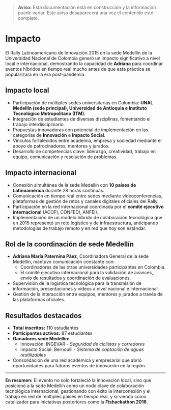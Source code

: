 > **Aviso:** Esta documentación está en construcción y la información puede variar. Este aviso desaparecerá una vez el contenido esté completo.

# Impacto

El Rally Latinoamericano de Innovación 2015 en la sede Medellín de la Universidad Nacional de Colombia generó un impacto significativo a nivel local e internacional, demostrando la capacidad de **Adriana** para coordinar eventos híbridos en tiempo real mucho antes de que esta práctica se popularizara en la era post-pandemia.

## Impacto local
- Participación de múltiples sedes universitarias en Colombia: **UNAL Medellín (sede principal), Universidad de Antioquia e Instituto Tecnológico Metropolitano (ITM)**.
- Integración de estudiantes de diversas disciplinas, fomentando el trabajo interdisciplinario.
- Propuestas innovadoras con potencial de implementación en las categorías de **Innovación** e **Impacto Social**.
- Vínculos fortalecidos entre academia, empresa y sociedad mediante el apoyo de patrocinadores, mentores y jurados.
- Desarrollo de competencias clave: liderazgo, creatividad, trabajo en equipo, comunicación y resolución de problemas.

## Impacto internacional
- Conexión simultánea de la sede Medellín con **10 países de Latinoamérica** durante 28 horas continuas.
- Comunicación en tiempo real entre sedes mediante videoconferencias, plataformas de gestión de retos y canales digitales oficiales del Rally.
- Participación en la red internacional coordinada por el **comité ejecutivo internacional** (ACOFI, CONFEDI, ANFEI).
- Implementación de un modelo híbrido de colaboración tecnológica que en 2015 representó un reto logístico y de infraestructura, anticipando metodologías de trabajo remoto y en red que hoy son estándar.

## Rol de la coordinación de sede Medellín
- **Adriana María Paternina Páez**, Coordinadora General de la sede Medellín, mantuvo comunicación constante con:
  - Coordinadores de las otras universidades participantes en Colombia.
  - El comité ejecutivo internacional para la validación de avances, envío de resultados y coordinación de evaluaciones.
- Supervisión de la logística tecnológica para la transmisión de información, presentaciones y videos a nivel nacional e internacional.
- Gestión de la interacción entre equipos, mentores y jurados a través de las plataformas oficiales.

## Resultados destacados
- **Total inscritos:** 110 estudiantes  
- **Participantes activos:** 87 estudiantes  
- **Ganadores sede Medellín:**  
  - Innovación: INGEVAR - *Seguridad de ciclistas y corredores*  
  - Impacto Social: Bernoulli - *Sistema de captación de aguas reutilizables*  
- Consolidación de una red académica y empresarial que abrió oportunidades para futuros eventos de innovación en la región.

---
**En resumen:** El evento no solo fortaleció la innovación local, sino que posicionó a la sede Medellín como un nodo clave de colaboración tecnológica internacional, gestionando con éxito la interconexión y el trabajo en red de múltiples países en tiempo real, y sirviendo como catalizador para iniciativas posteriores como la **Fishackathon 2016**.
